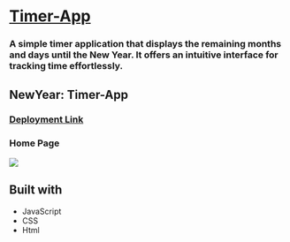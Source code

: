 <!-- # Timer-js
This is a countdown timer built with only html css and javascript
you can count the rest of the time and date that how much is left -->



# [Timer-App](https://zippy-kitsune-2c37d4.netlify.app/)

<h3>
A simple timer application that displays the remaining months and days until the New Year. It offers an intuitive interface for tracking time effortlessly.
  </h3>




## NewYear: Timer-App

### [Deployment Link](https://singular-fox-755fd2.netlify.app/)

### Home Page

![](https://github.com/shaheen-ahmad2601/timer-js/blob/master/counter-img.png)



## Built with 
- JavaScript
- CSS
- Html
